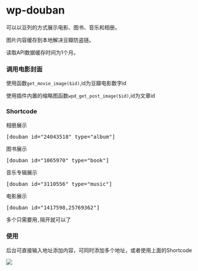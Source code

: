 # wp-douban

可以以豆列的方式展示电影、图书、音乐和相册。

图片内容缓存到本地解决豆瓣防盗链。

读取API数据缓存时间为1个月。

### 调用电影封面

使用函数`get_movie_image($id)`,id为豆瓣电影数字id

使用插件内置的缩略图函数`wpd_get_post_image($id)`,id为文章id


### Shortcode
相册展示
<pre data-type="shortcode">[douban id="24043518" type="album"]</pre>
图书展示
<pre data-type="shortcode">[douban id="1065970" type="book"]</pre>
音乐专辑展示
<pre data-type="shortcode">[douban id="3110556" type="music"]</pre>
电影展示
<pre data-type="shortcode">[douban id="1417598,25769362"]</pre>
多个只需要用<code>,</code>隔开就可以了
### 使用
后台可直接输入地址添加内容，可同时添加多个地址，或者使用上面的Shortcode

![](https://static.fatesinger.com/wp-douban-ui.jpg)

